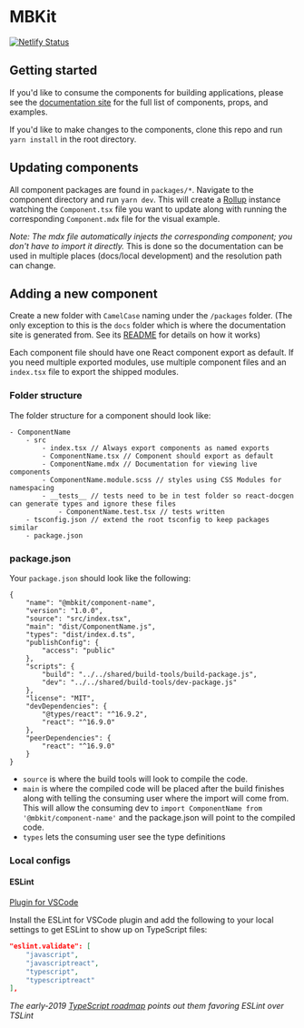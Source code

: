 # MBKit

[![Netlify Status](https://api.netlify.com/api/v1/badges/2777df6c-361b-42f4-b149-c6672212a3db/deploy-status)](https://app.netlify.com/sites/mbkit/deploys)

## Getting started

If you'd like to consume the components for building applications, please see the [documentation site](https://mbkit.netlify.com) for the full list of components, props, and examples. 

If you'd like to make changes to the components, clone this repo and run `yarn install` in the root directory. 

## Updating components

All component packages are found in `packages/*`. Navigate to the component directory and run `yarn dev`. This will create a [Rollup](https://rollupjs.org/guide/en/) instance watching the `Component.tsx` file you want to update along with running the corresponding `Component.mdx` file for the visual example. 

*Note: The mdx file automatically injects the corresponding component; you don't have to import it directly.* This is done so the documentation can be used in multiple places (docs/local development) and the resolution path can change. 

## Adding a new component

Create a new folder with `CamelCase` naming under the `/packages` folder. (The only exception to this is the `docs` folder which is where the documentation site is generated from. See its [README](https://github.com/mindbody/mbkit/tree/master/packages/docs) for details on how it works)

Each component file should have one React component export as default. If you need multiple exported modules, use multiple component files and an `index.tsx` file to export the shipped modules. 

### Folder structure

The folder structure for a component should look like: 

```
- ComponentName
    - src
        - index.tsx // Always export components as named exports
        - ComponentName.tsx // Component should export as default
        - ComponentName.mdx // Documentation for viewing live components
        - ComponentName.module.scss // styles using CSS Modules for namespacing
        - __tests__ // tests need to be in test folder so react-docgen can generate types and ignore these files
            - ComponentName.test.tsx // tests written
    - tsconfig.json // extend the root tsconfig to keep packages similar
    - package.json
```

### package.json

Your `package.json` should look like the following:

```
{
    "name": "@mbkit/component-name",
    "version": "1.0.0",
    "source": "src/index.tsx",
    "main": "dist/ComponentName.js",
    "types": "dist/index.d.ts",
    "publishConfig": {
        "access": "public"
    },
    "scripts": {
        "build": "../../shared/build-tools/build-package.js",
        "dev": "../../shared/build-tools/dev-package.js"
    },
    "license": "MIT",
    "devDependencies": {
        "@types/react": "^16.9.2",
        "react": "^16.9.0"
    },
    "peerDependencies": {
        "react": "^16.9.0"
    }
}
```

- `source` is where the build tools will look to compile the code. 
- `main` is where the compiled code will be placed after the build finishes along with telling the consuming user where the import will come from. This will allow the consuming dev to `import ComponentName from '@mbkit/component-name'` and the package.json will point to the compiled code.
- `types` lets the consuming user see the type definitions

### Local configs

#### ESLint

[Plugin for VSCode](https://marketplace.visualstudio.com/items?itemName=dbaeumer.vscode-eslint)

Install the ESLint for VSCode plugin and add the following to your local settings to get ESLint to show up on TypeScript files:

```JSON
"eslint.validate": [
    "javascript",
    "javascriptreact",
    "typescript",
    "typescriptreact"
],
```

*The early-2019 [TypeScript roadmap](https://marketplace.visualstudio.com/items?itemName=dbaeumer.vscode-eslint) points out them favoring ESLint over TSLint*

